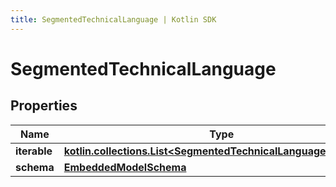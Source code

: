 ```yaml
---
title: SegmentedTechnicalLanguage | Kotlin SDK
---
```




# SegmentedTechnicalLanguage

## Properties
Name | Type | Description | Notes
------------ | ------------- | ------------- | -------------
**iterable** | [**kotlin.collections.List&lt;SegmentedTechnicalLanguageFragment&gt;**](SegmentedTechnicalLanguageFragment) |  | 
**schema** | [**EmbeddedModelSchema**](EmbeddedModelSchema) |  |  [optional]




